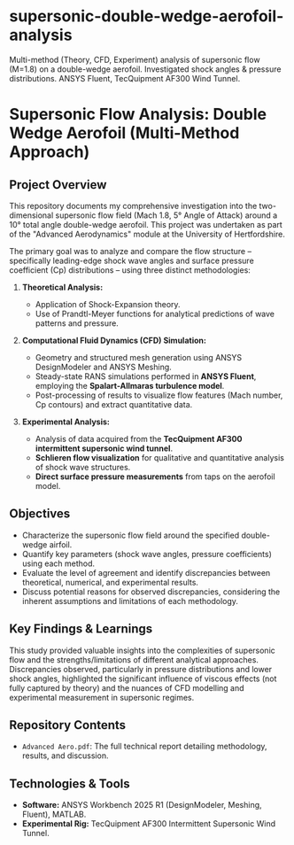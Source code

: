 # supersonic-double-wedge-aerofoil-analysis
Multi-method (Theory, CFD, Experiment) analysis of supersonic flow (M=1.8) on a double-wedge aerofoil. Investigated shock angles &amp; pressure distributions. ANSYS Fluent, TecQuipment AF300 Wind Tunnel.
# Supersonic Flow Analysis: Double Wedge Aerofoil (Multi-Method Approach)

## Project Overview
This repository documents my comprehensive investigation into the two-dimensional supersonic flow field (Mach 1.8, 5° Angle of Attack) around a 10° total angle double-wedge aerofoil. This project was undertaken as part of the "Advanced Aerodynamics" module at the University of Hertfordshire.

The primary goal was to analyze and compare the flow structure – specifically leading-edge shock wave angles and surface pressure coefficient (Cp) distributions – using three distinct methodologies:

1.  **Theoretical Analysis:**
    *   Application of Shock-Expansion theory.
    *   Use of Prandtl-Meyer functions for analytical predictions of wave patterns and pressure.

2.  **Computational Fluid Dynamics (CFD) Simulation:**
    *   Geometry and structured mesh generation using ANSYS DesignModeler and ANSYS Meshing.
    *   Steady-state RANS simulations performed in **ANSYS Fluent**, employing the **Spalart-Allmaras turbulence model**.
    *   Post-processing of results to visualize flow features (Mach number, Cp contours) and extract quantitative data.

3.  **Experimental Analysis:**
    *   Analysis of data acquired from the **TecQuipment AF300 intermittent supersonic wind tunnel**.
    *   **Schlieren flow visualization** for qualitative and quantitative analysis of shock wave structures.
    *   **Direct surface pressure measurements** from taps on the aerofoil model.

## Objectives
*   Characterize the supersonic flow field around the specified double-wedge airfoil.
*   Quantify key parameters (shock wave angles, pressure coefficients) using each method.
*   Evaluate the level of agreement and identify discrepancies between theoretical, numerical, and experimental results.
*   Discuss potential reasons for observed discrepancies, considering the inherent assumptions and limitations of each methodology.

## Key Findings & Learnings
This study provided valuable insights into the complexities of supersonic flow and the strengths/limitations of different analytical approaches. Discrepancies observed, particularly in pressure distributions and lower shock angles, highlighted the significant influence of viscous effects (not fully captured by theory) and the nuances of CFD modelling and experimental measurement in supersonic regimes.

## Repository Contents
*   `Advanced Aero.pdf`: The full technical report detailing methodology, results, and discussion.

## Technologies & Tools
*   **Software:** ANSYS Workbench 2025 R1 (DesignModeler, Meshing, Fluent), MATLAB.
*   **Experimental Rig:** TecQuipment AF300 Intermittent Supersonic Wind Tunnel.
